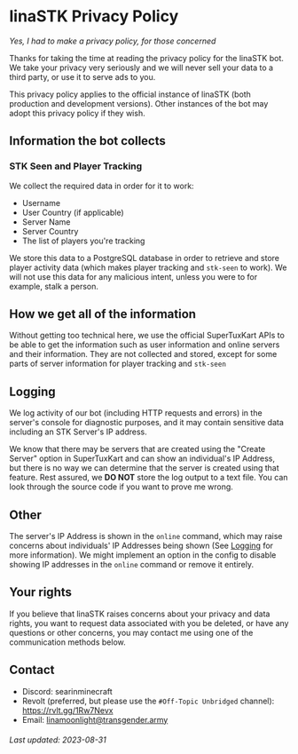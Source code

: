 # linaSTK Privacy Policy

*Yes, I had to make a privacy policy, for those concerned*

Thanks for taking the time at reading the privacy policy for the linaSTK bot. We take your privacy very seriously and we will never sell your data to a third party, or use it to serve ads to you.

This privacy policy applies to the official instance of linaSTK (both production and development versions). Other instances of the bot may adopt this privacy policy if they wish.

## Information the bot collects

### STK Seen and Player Tracking
We collect the required data in order for it to work:

* Username
* User Country (if applicable)
* Server Name
* Server Country
* The list of players you're tracking

We store this data to a PostgreSQL database in order to retrieve and store player activity data (which makes player tracking and `stk-seen` to work). We will not use this data for any malicious intent, unless you were to for example, stalk a person.

## How we get all of the information
Without getting too technical here, we use the official SuperTuxKart APIs to be able to get the information such as user information and online servers and their information. They are not collected and stored, except for some parts of server information for player tracking and `stk-seen`

## Logging
We log activity of our bot (including HTTP requests and errors) in the server's console for diagnostic purposes, and it may contain sensitive data including an STK Server's IP address.

We know that there may be servers that are created using the "Create Server" option in SuperTuxKart and can show an individual's IP Address, but there is no way we can determine that the server is created using that feature. Rest assured, we **DO NOT** store the log output to a text file. You can look through the source code if you want to prove me wrong.

## Other
The server's IP Address is shown in the `online` command, which may raise concerns about individuals' IP Addresses being shown (See [Logging](#logging) for more information). We might implement an option in the config to disable showing IP addresses in the `online` command or remove it entirely.

## Your rights
If you believe that linaSTK raises concerns about your privacy and data rights, you want to request data associated with you be deleted, or have any questions or other concerns, you may contact me using one of the communication methods below.

## Contact
* Discord: searinminecraft
* Revolt (preferred, but please use the `#Off-Topic Unbridged` channel): https://rvlt.gg/1Rw7Nevx
* Email: linamoonlight@transgender.army


###### Last updated: 2023-08-31
